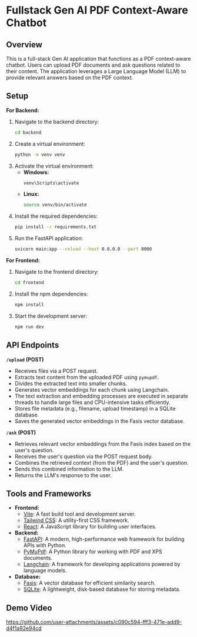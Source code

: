 # Fullstack Gen AI PDF Context-Aware Chatbot

## Overview

This is a full-stack Gen AI application that functions as a PDF context-aware chatbot. Users can upload PDF documents and ask questions related to their content. The application leverages a Large Language Model (LLM) to provide relevant answers based on the PDF context.

## Setup

**For Backend:**

1.  Navigate to the backend directory:
    ```bash
    cd backend
    ```
2.  Create a virtual environment:
    ```bash
    python -m venv venv
    ```
3.  Activate the virtual environment:
    * **Windows:**
        ```bash
        venv\Scripts\activate
        ```
    * **Linux:**
        ```bash
        source venv/bin/activate
        ```
4.  Install the required dependencies:
    ```bash
    pip install -r requirements.txt
    ```
5.  Run the FastAPI application:
    ```bash
    uvicorn main:app --reload --host 0.0.0.0 --port 8000
    ```

**For Frontend:**

1.  Navigate to the frontend directory:
    ```bash
    cd frontend
    ```
2.  Install the npm dependencies:
    ```bash
    npm install
    ```
3.  Start the development server:
    ```bash
    npm run dev
    ```

## API Endpoints

**`/upload` (POST)**

* Receives files via a POST request.
* Extracts text content from the uploaded PDF using `pymupdf`.
* Divides the extracted text into smaller chunks.
* Generates vector embeddings for each chunk using Langchain.
* The text extraction and embedding processes are executed in separate threads to handle large files and CPU-intensive tasks efficiently.
* Stores file metadata (e.g., filename, upload timestamp) in a SQLite database.
* Saves the generated vector embeddings in the Fasis vector database.

**`/ask` (POST)**

* Retrieves relevant vector embeddings from the Fasis index based on the user's question.
* Receives the user's question via the POST request body.
* Combines the retrieved context (from the PDF) and the user's question.
* Sends this combined information to the LLM.
* Returns the LLM's response to the user.

## Tools and Frameworks

* **Frontend:**
    * [Vite](https://vitejs.dev/): A fast build tool and development server.
    * [Tailwind CSS](https://tailwindcss.com/): A utility-first CSS framework.
    * [React](https://react.dev/): A JavaScript library for building user interfaces.
* **Backend:**
    * [FastAPI](https://fastapi.tiangolo.com/): A modern, high-performance web framework for building APIs with Python.
    * [PyMuPdf](https://pymupdf.readthedocs.io/en/latest/): A Python library for working with PDF and XPS documents.
    * [Langchain](https://www.langchain.com/): A framework for developing applications powered by language models.
* **Database:**
    * [Fasis](https://fasis.io/): A vector database for efficient similarity search.
    * [SQLite](https://www.sqlite.org/index.html): A lightweight, disk-based database for storing metadata.

## Demo Video


https://github.com/user-attachments/assets/c090c594-fff3-471e-add9-d4f1a92e94cd


